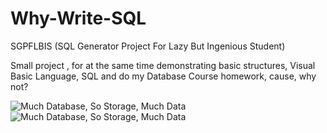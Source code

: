 # Why-Write-SQL
SGPFLBIS (SQL Generator Project For Lazy But Ingenious  Student)

Small project , for at the same time demonstrating basic structures, Visual Basic Language, SQL and do my Database Course homework, cause, why not?
 
![Much Database, So Storage, Much Data](http://i.imgur.com/mkkruXn.jpg)
![Much Database, So Storage, Much Data](https://i.imgflip.com/1aulgw.jpg)
